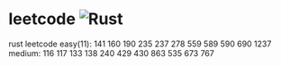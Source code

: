# leetcode ![Rust](https://github.com/SmiteWindows/leetcode/workflows/CI/badge.svg)
rust leetcode
easy(11): 141 160 190 235 237 278 559 589 590 690 1237
medium: 116 117 133 138 240 429 430 863
535  673 767